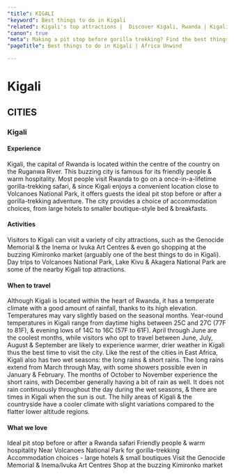 ```yaml
---
"title": KIGALI
"keyword": Best things to do in Kigali
"related": Kigali's top attractions |  Discover Kigali, Rwanda | Kigali sightseeing spots | Cultural experiences in Kigali | Kigali travel tips
"canon": true
"meta": Making a pit stop before gorilla trekking? Find the best things to do in Kigali.
"pageTitle": Best things to do in Kigali | Africa Unwind

---
```


# Kigali
## CITIES
### Kigali

#### Experience
Kigali, the capital of Rwanda is located within the centre of the country on the Ruganwa River. This buzzing city is famous for its friendly people &amp; warm hospitality.
Most people visit Rwanda to go on a once-in-a-lifetime gorilla-trekking safari, &amp; since Kigali enjoys a convenient location close to Volcanoes National Park, it offers guests the ideal pit stop before or after a gorilla-trekking adventure.
The city provides a choice of accommodation choices, from large hotels to smaller boutique-style bed &amp; breakfasts.

#### Activities
Visitors to Kigali can visit a variety of city attractions, such as the Genocide Memorial &amp; the Inema or Ivuka Art Centres &amp; even go shopping at the buzzing Kimironko market (arguably one of the best things to do in Kigali).
Day trips to Volcanoes National Park, Lake Kivu &amp; Akagera National Park are some of the nearby Kigali top attractions.

#### When to travel
Although Kigali is located within the heart of Rwanda, it has a temperate climate with a good amount of rainfall, thanks to its high elevation. Temperatures may vary slightly based on the seasonal months.
Year-round temperatures in Kigali range from daytime highs between 25C and 27C (77F to 81F), &amp; evening lows of 14C to 16C (57F to 61F). April through June are the coolest months, while visitors who opt to travel between June, July, August &amp; September are likely to experience warmer, drier weather in Kigali thus the best time to visit the city.
Like the rest of the cities in East Africa, Kigali also has two wet seasons: the long rains &amp; short rains. The long rains extend from March through May, with some showers possible even in January &amp; February. The months of October to November experience the short rains, with December generally having a bit of rain as well.
It does not rain continuously throughout the day during the wet seasons, &amp; there are times in Kigali when the sun is out. The hilly areas of Kigali &amp; the countryside have a cooler climate with slight variations compared to the flatter lower altitude regions.


#### What we love
Ideal pit stop before or after a Rwanda safari
Friendly people &amp; warm hospitality
Near Volcanoes National Park for gorilla-trekking
Accommodation choices - large hotels &amp; small boutiques
Visit the Genocide Memorial &amp; Inema/Ivuka Art Centres
Shop at the buzzing Kimironko market